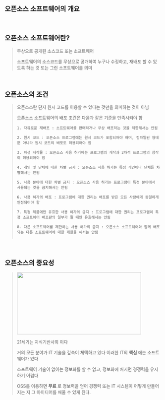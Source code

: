 오픈소스 소프트웨어의 개요
---

<br>

## 오픈소스 소프트웨어란?
> 무상으로 공개된 소스코드 또는 소프트웨어
> 
> 소프트웨어의 소스코드를 무상으로 공개하여 누구나 수정하고, 재배포 할 수 있도록 하는 것 또는 그런 소프트웨어를 의미
<br>

## 오픈소스의 조건
> 오픈소스란 단지 원시 코드를 이용할 수 있다는 것만을 의미하는 것이 아님
> <br>
> 
> 
> 오픈소스 소프트웨어의 배포 조건은 다음과 같은 기준을 만족시켜야 함
> ```
> 1. 자유로운 재배포 : 소프트웨어를 판매하거나 무상 배포하는 것을 제한해서는 안됨
> 
> 2. 원시 코드 : 오픈소스 프로그램에는 원시 코드가 포함되어야 하며, 컴파일된 형태 뿐 아니라 원시 코드의 배포도 허용되어야 함
> 
> 3. 파생 저작물 : 오픈소스 사용 허가에는 프로그램의 개작과 2차적 프로그램의 창작이 허용되어야 함
> 
> 4. 개인 및 단체에 대한 차별 금지 : 오픈소스 사용 허가는 특정 개인이나 단체를 차별해서는 안됨
> 
> 5. 사용 분야에 대한 차별 금지 : 오픈소스 사용 허가는 프로그램이 특정 분야에서 사용되는 것을 금지해서는 안됨
> 
> 6. 사용 허가의 배포 : 프로그램에 대한 권리는 배포를 받은 모든 사람에게 동일하게 인정되어야 함
> 
> 7. 특정 제품에만 유효한 사용 허가의 금지 : 프로그램에 대한 권리는 프로그램이 특정 소프트웨어 배포판의 일부가 될 때만 유효해서는 안됨
> 
> 8. 다른 소프트웨어를 제한하는 사용 허가의 금지 : 오픈소스 소프트웨어와 함께 배포되는 다른 소프트웨어에 대한 제한을 해서는 안됨
>
> 
 <br>


## 오픈소스의 중요성
>
> <img src ="https://user-images.githubusercontent.com/114066603/193521889-172e1833-bdad-4748-9a10-b20e3591ff3b.jpg"      width="400px" height="200px">
>
> <br>
>
> 21세기는 지식기반사회 이다
>
> 거의 모든 분야가 IT 기술을 깊숙이 체택하고 있다 이러한 IT의 __핵심__ 에는 소프트웨어가 있다
>
> 소프트웨어 기술이 없이는 정보화를 할 수 없고, 정보화에 처지면 경쟁력을 유지 하기 어렵다
>
> OSS를 이용하면 __무료__ 로 정보력을 얻어 경쟁력 또는 IT 시스템이 어떻게 만들어지는 지 그 아이디어를 배울 수 있게 된다.
> 
> 
>
>
>
>
>
>
>
>
>
>
>
>
>
>
>
>
>
>
>
>
>
>
